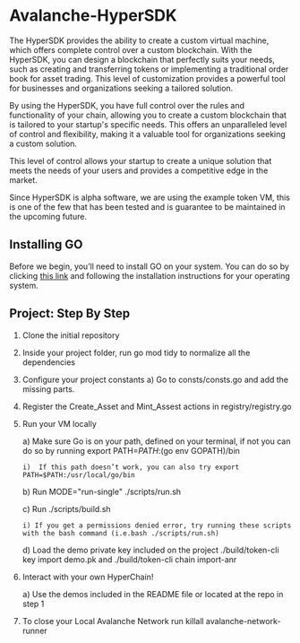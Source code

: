 # Avalanche-HyperSDK
The HyperSDK provides the ability to create a custom virtual machine, which offers complete control over a custom blockchain. With the HyperSDK, you can design a blockchain that perfectly suits your needs, such as creating and transferring tokens or implementing a traditional order book for asset trading. This level of customization provides a powerful tool for businesses and organizations seeking a tailored solution.

By using the HyperSDK, you have full control over the rules and functionality of your chain, allowing you to create a custom blockchain that is tailored to your startup's specific needs. This offers an unparalleled level of control and flexibility, making it a valuable tool for organizations seeking a custom solution.

This level of control allows your startup to create a unique solution that meets the needs of your users and provides a competitive edge in the market.

Since HyperSDK is alpha software, we are using the example token VM, this is one of the few that has been tested and is guarantee to be maintained in the upcoming future.

## Installing GO
Before we begin, you’ll need to install GO on your system. You can do so by clicking [this link](https://go.dev/doc/install) and following the installation instructions for your operating system.

## Project: Step By Step

1) Clone the initial repository
2) Inside your project folder, run go mod tidy to normalize all the dependencies
3) Configure your project constants
  a) Go to consts/consts.go and add the missing parts.
4) Register the Create_Asset and Mint_Assest actions in registry/registry.go
5) Run your VM locally
   
   a) Make sure Go is on your path, defined on your terminal, if not you can do so by running export PATH=$PATH:$(go env GOPATH)/bin
   
       i)  If this path doesn’t work, you can also try export PATH=$PATH:/usr/local/go/bin
   
   b) Run MODE="run-single" ./scripts/run.sh
   
   c) Run ./scripts/build.sh
   
       i) If you get a permissions denied error, try running these scripts with the bash command (i.e.bash ./scripts/run.sh)
   
   d) Load the demo private key included on the project ./build/token-cli key import demo.pk and ./build/token-cli chain import-anr
   
6) Interact with your own HyperChain!
   
     a) Use the demos included in the README file or located at the repo in step 1
   
7) To close your Local Avalanche Network run killall avalanche-network-runner
